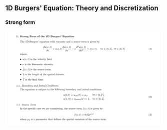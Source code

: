 ## 1D Burgers' Equation: Theory and Discretization

### Strong form
![Theory and Discretization](media/StrongForm.png)

